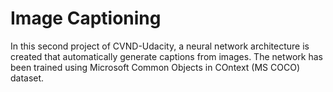# Image Captioning

In this second project of CVND-Udacity, a neural network architecture is created that automatically generate captions from images. The network has been trained using Microsoft Common Objects in COntext (MS COCO) dataset.
